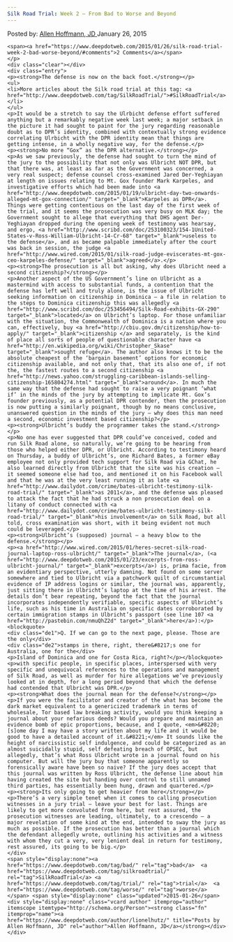 ```yaml
---
Silk Road Trial: Week 2 – From Bad to Worse and Beyond
---
```

<article class="post-listing post-8912 post type-post status-publish format-standard has-post-thumbnail hentry  trial tag-trial tag-week tag-worse">
    <div class="post-inner">
        <span>Posted by: <a href="https://www.deepdotweb.com/author/lionelhutz/" title="">Allen Hoffmann, JD </a></span>
    <span>January 26, 2015</span>
    
    <span><a href="https://www.deepdotweb.com/2015/01/26/silk-road-trial-week-2-bad-worse-beyond/#comments">2 Comments</a></span>
    </p>
    <div class="clear"></div>
    <div class="entry">
    <p><strong>The defense is now on the back foot.</strong></p>
    <ul>
    <li>More articles about the Silk road trial at this tag: <a href="http://www.deepdotweb.com/tag/SilkRoadTrial/">#SilkRoadTrial</a></li>
    </ul>
    <p>It would be a stretch to say the Ulrbicht defense effort suffered anything but a remarkably negative week last week; a major setback in the picture it had sought to paint for the jury regarding reasonable doubt as to DPR’s identity, combined with contextually strong evidence correlating Ulrbicht with the DPR identity mean that things are getting intense, in a wholly negative way, for the defense.</p>
    <p><strong>No more “Gox” as the DPR alternative.</strong></p>
    <p>As we saw previously, the defense had sought to turn the mind of the jury to the possibility that not only was Ulbricht NOT DPR, but that there was, at least as far as the Government was concerned, a very real suspect; defense counsel cross-examined Jared Der-Yeghiayan at length on issues relating to Mt. Gox founder Mark Karpeles, and investigative efforts which had been made into <a href="http://www.deepdotweb.com/2015/01/19/ulbricht-day-two-onwards-alleged-mt-gox-connection/" target="_blank">Karpeles as DPR</a>. Things were getting contentious on the last day of the first week of the trial, and it seems the prosecution was very busy on MLK day; the Government sought to allege that everything that DHS agent Der-Yeghiayan dropped during the opening week of testimony was hearsay, and ergo, <a href="http://www.scribd.com/doc/253100323/154-1United-States-v-Ross-William-Ulbricht-14-Cr-68" target="_blank">useless to the defense</a>, and as became palpable immediately after the court was back in session, the judge <a href="http://www.wired.com/2015/01/silk-road-judge-eviscerates-mt-gox-ceo-karpeles-defense/" target="_blank">agreed</a>.</p>
    <p><strong>The prosecution is all but asking, why does Ulbricht need a second citizenship?</strong></p>
    <p>Another aspect of the US Government’s line on Ulbricht as a mastermind with access to substantial funds, a contention that the defense has left well and truly alone, is the issue of Ulbricht seeking information on citizenship in Dominica – a file in relation to the steps to Dominica citizenship this was allegedly <a href="http://www.scribd.com/doc/253456494/Silk-Road-exhibits-GX-290" target="_blank">located</a> on Ulbricht’s laptop. For those unfamiliar with the situation, the Commonwealth of Dominica is a nation where you can, effectively, buy <a href="http://cbiu.gov.dm/citizenship/how-to-apply/" target="_blank">citizenship </a> and separately, is the kind of place all sorts of people of questionable character have <a href="http://en.wikipedia.org/wiki/Christopher_Skase" target="_blank">sought refuge</a>. The author also knows it to be the absolute cheapest of the ‘bargain basement’ options for economic citizenship available, and not only that, that its also one of, if not the, the fastest routes to a second citizenship <a href="http://news.yahoo.com/struggling-caribbean-islands-selling-citizenship-165804274.html" target="_blank">around</a>. In much the same way that the defense had sought to raise a very poignant ‘what if’ in the minds of the jury by attempting to implicate Mt. Gox’s founder previously, as a potential DPR contender, then the prosecution is now putting a similarly poignant, though by no means conclusive, unanswered question in the minds of the jury – why does this man need a second, economic investment based citizenship?</p>
    <p><strong>Ulbricht’s buddy the programmer takes the stand.</strong></p>
    <p>No one has ever suggested that DPR could’ve conceived, coded and run Silk Road alone, so naturally, we’re going to be hearing from those who helped either DPR, or Ulbricht. According to testimony heard on Thursday, a buddy of Ulbricht’s, one Richard Bates, a former eBay employee not only provided tech support for Silk Road via GChat, he also learned directly from Ulbricht that the site was his creation – it seemed someone else had too, and mentioned it on his Facebook wall and that he was at the very least running it as late <a href="http://www.dailydot.com/crime/bates-ulbricht-testimony-silk-road-trial/" target="_blank">as 2011</a>, and the defense was pleased to attack the fact that he had struck a non prosecution deal on a litany of conduct connected with <a href="http://www.dailydot.com/crime/bates-ulbricht-testimony-silk-road-trial/" target="_blank">his involvement</a> on Silk Road, but all told, cross examination was short, with it being evident not much could be leveraged.</p>
    <p><strong>Ulbricht’s (supposed) journal – a heavy blow to the defense.</strong></p>
    <p><a href="http://www.wired.com/2015/01/heres-secret-silk-road-journal-laptop-ross-ulbricht/" target="_blank">The journal</a>, (<a href="http://www.deepdotweb.com/2015/01/23/excerpts-from-ross-ulbricht-journal/" target="_blank">excerpts</a>) is, prima facie, from an evidentiary perspective, utterly damning. Not found on some server somewhere and tied to Ulbricht via a patchwork quilt of circumstantial evidence of IP address logins or similar, the journal was, apparently, just sitting there in Ulbricht’s laptop at the time of his arrest. The details don’t bear repeating, beyond the fact that the journal incorporates independently verifiable, specific aspects of Ulbricht’s life, such as his time in Australia on specific dates corroborated by certain immigration stamps in Ulbricht’s passport (see line 107 <a href="http://pastebin.com/nmuQhZ2d" target="_blank">here</a>):</p>
    <blockquote>
    <div class="de1">Q. If we can go to the next page, please. Those are the only</div>
    <div class="de2">stamps in there, right, there&#8217;s one for Australia, one for the</div>
    <p>Island of Dominica and one for Costa Rica, right?</p></blockquote>
    <p>with specific people, in specific places, interspersed with very specific and unequivocal references to the operations and management of Silk Road, as well as murder for hire allegations we’ve previously looked at in depth, for a long period beyond that which the defense had contended that Ulbricht was DPR.</p>
    <p><strong>What does the journal mean for the defense?</strong></p>
    <p>If you were the facilitator and creator of the what has become the dark market equivalent to a genericized trademark in terms of wholesale, Tor based law breaking activity, would you think keeping a journal about your nefarious deeds? Would you prepare and maintain an evidence bomb of epic proportions, because, and I quote, <em>&#8220;[s]ome day I may have a story written about my life and it would be good to have a detailed account of it.&#8221;</em> It sounds like the height of narcissistic self indulgence, and could be categorized as an almost suicidally stupid, self defeating breach of OPSEC, but allegedly, that’s what Ross Ulbricht wrote in a journal found on his computer. But will the jury buy that someone apparently so forensically aware have been so naive? If the jury does accept that this journal was written by Ross Ulbricht, the defense line about him having created the site but handing over control to still unnamed third parties, has essentially been hung, drawn and quartered.</p>
    <p><strong>Its only going to get heavier from here</strong></p>
    <p>There’s a very simple tenet when it comes to calling prosecution witnesses in a jury trial – leave your best for last. Things are likely to get more convoluted from here, but rest assured, the prosecution witnesses are leading, ultimately, to a crescendo – a major revelation of some kind at the end, intended to sway the jury as much as possible. If the prosecution has better than a journal which the defendant allegedly wrote, outlining his activities and a witness with whom they cut a very, very lenient deal in return for testimony, rest assured, its going to be big.</p>
    </div>
    <span style="display:none"><a href="https://www.deepdotweb.com/tag/bad/" rel="tag">bad</a>  <a href="https://www.deepdotweb.com/tag/silkroadtrial/" rel="tag">SilkRoadTrial</a> <a href="https://www.deepdotweb.com/tag/trial/" rel="tag">trial</a>  <a href="https://www.deepdotweb.com/tag/worse/" rel="tag">worse</a></span> <span style="display:none" class="updated">2015-01-26</span>
    <div style="display:none" class="vcard author" itemprop="author" itemscope itemtype="http://schema.org/Person"><strong class="fn" itemprop="name"><a href="https://www.deepdotweb.com/author/lionelhutz/" title="Posts by Allen Hoffmann, JD" rel="author">Allen Hoffmann, JD</a></strong></div>
    </div>
</article>

